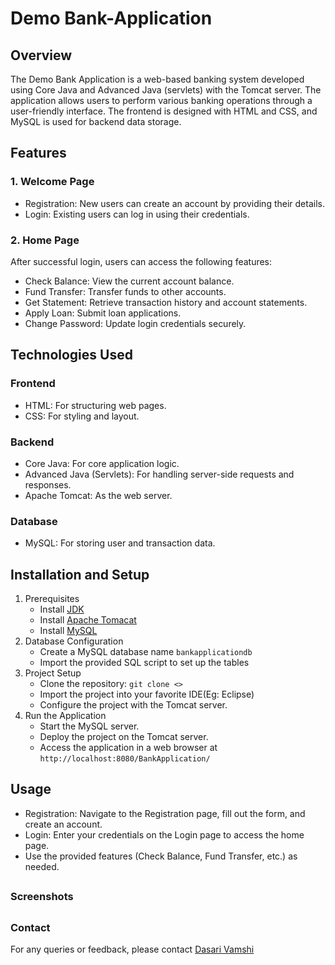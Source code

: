 # Demo Bank-Application

## Overview
The Demo Bank Application is a web-based banking system developed using Core Java and Advanced Java (servlets) with the Tomcat server. The application allows users to perform various banking operations through a user-friendly interface. The frontend is designed with HTML and CSS, and MySQL is used for backend data storage.
##
## Features
### 1. Welcome Page
* Registration: New users can create an account by providing their details.
* Login: Existing users can log in using their credentials.
### 2. Home Page
After successful login, users can access the following features:
* Check Balance: View the current account balance.
* Fund Transfer: Transfer funds to other accounts.
* Get Statement: Retrieve transaction history and account statements.
* Apply Loan: Submit loan applications.
* Change Password: Update login credentials securely.
##
## Technologies Used
### Frontend
* HTML: For structuring web pages.
* CSS: For styling and layout.
### Backend
* Core Java: For core application logic.
* Advanced Java (Servlets): For handling server-side requests and responses.
* Apache Tomcat: As the web server.
### Database
* MySQL: For storing user and transaction data.
##
## Installation and Setup
1. Prerequisites
   * Install [JDK](https://www.oracle.com/java/technologies/downloads/?er=221886)
   * Install [Apache Tomacat](https://tomcat.apache.org/download-90.cgi)
   * Install [MySQL](https://dev.mysql.com/downloads/installer/)
2. Database Configuration
   * Create a MySQL database name ``` bankapplicationdb ```
   * Import the provided SQL script to set up the tables
3. Project Setup
   * Clone the repository: ``` git clone <> ```
   * Import the project into your favorite IDE(Eg: Eclipse)
   * Configure the project with the Tomcat server.
4. Run the Application
   * Start the MySQL server.
   * Deploy the project on the Tomcat server.
   * Access the application in a web browser at ``` http://localhost:8080/BankApplication/ ```
##
## Usage
* Registration: Navigate to the Registration page, fill out the form, and create an account.
* Login: Enter your credentials on the Login page to access the home page.
* Use the provided features (Check Balance, Fund Transfer, etc.) as needed.
##
### Screenshots
##
### Contact
For any queries or feedback, please contact [Dasari Vamshi](mailto:vamshiashok963@gmail.com)
